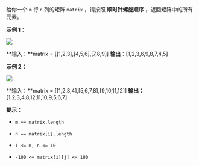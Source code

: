 给你一个 `m` 行 `n` 列的矩阵 `matrix` ，请按照 **顺时针螺旋顺序** ，返回矩阵中的所有元素。

**示例 1：**

![](https://assets.leetcode.com/uploads/2020/11/13/spiral1.jpg)

**输入：**matrix = [[1,2,3],[4,5,6],[7,8,9]]
**输出：**[1,2,3,6,9,8,7,4,5]

**示例 2：**

![](https://assets.leetcode.com/uploads/2020/11/13/spiral.jpg)

**输入：**matrix = [[1,2,3,4],[5,6,7,8],[9,10,11,12]]
**输出：**[1,2,3,4,8,12,11,10,9,5,6,7]

**提示：**

- `m == matrix.length`
    
- `n == matrix[i].length`
    
- `1 <= m, n <= 10`
    
- `-100 <= matrix[i][j] <= 100`